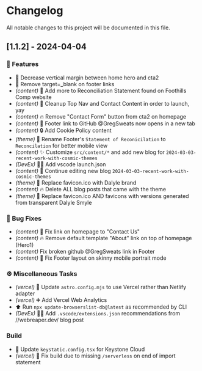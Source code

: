 # Changelog

All notable changes to this project will be documented in this file.

## [1.1.2] - 2024-04-04

### 🚀 Features

- 💄 Decrease vertical margin between home hero and cta2
- 💄 Remove target=_blank on footer links
- *(content)* 📝 Add more to Reconciliation Statement found on Foothills Comp website
- *(content)* 🚀 Cleanup Top Nav and Contact Content in order to launch, yay
- *(content)* 🔥 Remove "Contact Form" button from cta2 on homepage
- *(content)* 💄 Footer link to GitHub @GregSweats now opens in a new tab
- *(content)* 🔒️ Add Cookie Policy content
- *(theme)* 💄 Rename Footer's `Statement of Reconicilation` to `Reconcilation` for better mobile view
- *(content)* ✨ Customize `src/content/*` and add new blog for `2024-03-03-recent-work-with-cosmic-themes`
- *(DevEx)* 🧑‍💻 Add vscode launch.json
- *(content)* 📝 Continue editing new blog `2024-03-03-recent-work-with-cosmic-themes`
- *(theme)* 💄 Replace favicon.ico with Dalyle brand
- *(content)* 🔥 Delete ALL blog posts that came with the theme
- *(theme)* 💄 Replace favicon.ico AND favicons with versions generated from transparent Dalyle Smyle

### 🐛 Bug Fixes

- *(content)* 🐛 Fix link on homepage to "Contact Us"
- *(content)* 🔥 Remove default template "About" link on top of homepage (Hero1)
- *(content)* Fix broken github @GregSweats link in Footer
- *(content)* 💄 Fix Footer layout on skinny mobile portrait mode

### ⚙️ Miscellaneous Tasks

- *(vercel)* 👷 Update `astro.config.mjs` to use Vercel rather than Netlify adapter
- *(vercel)* ➕ Add Vercel Web Analytics
- ⬆️ Run `npx update-browserslist-db@latest` as recommended by CLI
- *(DevEx)* 🧑‍💻 Add `.vscode/extensions.json` recommendations from //webreaper.dev/ blog post

### Build

- 🔧 Update `keystatic.config.tsx` for Keystone Cloud
- *(vercel)* 🐛 Fix build due to missing `/serverless` on end of import statement

<!-- generated by git-cliff -->
